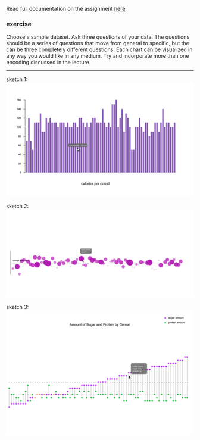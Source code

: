 Read full documentation on the assignment [here](https://www.notion.so/assignment-2-3-5b3d37be3e46464692fd87ca3d43e1a0)

### exercise

Choose a sample dataset. Ask three questions of your data. The questions should be a series of questions that move from general to specific, but the can be three completely different questions. Each chart can be visualized in any way you would like in any medium. Try and incorporate more than one encoding discussed in the lecture.

------------------

sketch 1:
![mock up for bargraph](/assets/3-1.png)

sketch 2:
![mock up for scatterplot](/assets/3-2.png)

sketch 3:
![mock up for graph](/assets/3-3.png)
